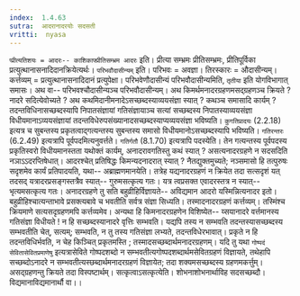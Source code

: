```yaml
---
index:  1.4.63
sutra:  आदरानादरयोः सदसती
vritti:  nyasa
---
```


`प्प्रीत्यतिशयः = आदरः-- काशिकाफ्प्रीतिसम्भ्रम आदरः` इति। प्रीत्या सम्भ्रमः प्रीतिसम्भ्रमः, प्रीतिपूर्विका प्रत्युत्थानासनादिदानक्रियेत्यर्थः। `परिभवौदासीन्यम्` इति। परिभवः = अवज्ञा। तिरस्कारः = औदासीन्यम्। कर्त्तव्यम् = प्रत्युत्थानासनादिदानं प्रत्युपेक्षा। परिभवेणौदासीन्यं परिभवौदासीन्यमिति, `तृतीया` इति योगविभागात् समासः। अथ वा-- परिभवश्चौदासीन्यञ्च परिभवौदासीन्यम्। अथ किमर्थमनादरग्रहणमसद्ग्रहणञ्च क्रियते ? नादरे सदित्येवोच्यते ? अथ कथमिदानीमनादेऽसच्छब्दस्याव्ययसंज्ञा स्यात् ? कथञ्च समासादि कार्यम् ? तदन्तविधिनासच्छब्दस्यापि निपातसंज्ञायां गतिसंज्ञायाञ्च सत्यां सच्छब्दस्य निपातस्याव्ययसंज्ञा विधीयमानाऽव्ययसंज्ञायां तदन्तविधेरुपसंख्यानादसच्छब्दस्याप्यव्ययसंज्ञा भविष्यति। `कुगतिप्रादयः` (2.2.18) इत्यत्र च सुबन्तस्य प्रकृतत्वाद्गत्यन्तस्य सुबन्तस्य समासो विधीयमानोऽसच्छब्दस्यापि भविष्यति। `गतिरन्तरः` (6.2.49) इत्यत्रापि पूर्वपदमित्यनुवर्त्तते। `गतिर्गतौ` (8.1.70) इत्यत्रापि पदस्येति। तेन गत्यन्तस्य पूर्वपदस्य प्रकृतिस्वरो विधीयमानस्तता यथोक्तं कार्यम्, अनादरावगतिस्तु कथं स्यात् ? असत्यनादरग्रहणे न सदसदिति नञाऽऽदरप्तिषेधात्। आदरश्चेत् प्रतिषिद्धः किमन्यदनादरात् स्यात् ? नैतद्युक्तमुच्यते; नञ्समासो हि तत्पुरुषः सदृशमेव कार्यं प्रतिपादयति, यथा-- अब्राह्मणमानयेति। तत्रेह यद्यनादरग्रहणं न क्रियेत तदा सत्सदृशं यत् तदसद् यत्रादरप्रसङ्गस्तत्रैव स्यात्-- गुरुमसत्कृत्य गतः। यत्र त्वप्रसक्त एवादरस्तत्र न स्यात्-- भृत्यमसत्कृत्य गतः। अनादरग्रहणे तु सति बहुव्रीहिर्विज्ञायते-- अविद्यमान आदरो यस्मिन्नित्यनादर इतो। बहुव्रीहिश्चात्यन्ताभावे प्रसक्त्यबावे च भवतीति सर्वत्र संज्ञा सिध्यति। तस्मादनादरग्रहणं कर्त्तव्यम्। तस्मिंश्च क्रियमाणे सत्यसदृग्रहणमपि कर्त्तव्यमेव। अन्यथा हि किमनादरग्रहणेन विशिष्येत-- य्सयानादरे वर्त्तमानस्य गतिसंज्ञा विधीयते ! न हि सच्छब्दस्यानादरे वृत्तिः सम्भवति। यद्यपि तस्य न सम्भवति तदन्तस्यासच्छब्दस्य सम्भवतीति चेत्, सत्यम्; सम्भवति, न तु तस्य गतिसंज्ञा लभ्यते, तदन्तविधेरभावात्। प्रकृते न हि तदन्तविधिर्भवति, न चेह किञ्चित् प्रकृतमस्ति ; तस्मादसच्छब्दार्थमनादरग्रहणम्। यदि तु यथा `गोष्पदं सेवितासेवितप्रमाणेषु` इत्यत्रासेविते गोष्पदशब्दो न सम्भवतीत्यगोष्पदशब्दार्थमसेवितग्रहणं विज्ञायते, तथेहापि सच्छब्दोऽनादरे न सम्भवतीत्यस्छब्दार्थमनादरग्रहणं विज्ञायेत; तदा शक्यमसच्छब्दस्य ग्रहणमकर्त्तुम्। असद्ग्रहणन्तु क्रियते तदा विस्पष्टार्थम्। सत्कृत्वाऽसत्कृत्येति। शोभनाशोभनार्थाविह सदसच्छब्दौ। विद्यमानाविद्यमानार्थौ वा।।
